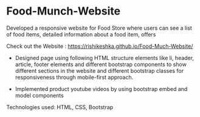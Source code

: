 # Food-Munch-Website

Developed a responsive website for Food Store where users can see a list of food items, detailed information about a food item, offers

Check out the Website : https://rishikeshka.github.io/Food-Much-Website/

* Designed page using following HTML structure elements like li, header, article, footer elements and different bootstrap components to show different sections in the website and different bootstrap classes for responsiveness through mobile-first approach.

* Implemented product youtube videos by using bootstrap embed and model components

Technologies used: HTML, CSS, Bootstrap
